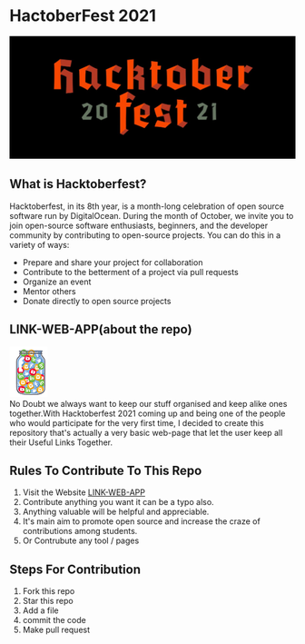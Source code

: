 # HactoberFest 2021
![HactoberFest Logo](/images/hactober.jpg)

## What is Hacktoberfest?

Hacktoberfest, in its 8th year, is a month-long celebration of open source software run by DigitalOcean. During the month of October, we invite you to join open-source software enthusiasts, beginners, and the developer community by contributing to open-source projects. You can do this in a variety of ways:
* Prepare and share your project for collaboration
* Contribute to the betterment of a project via pull requests
* Organize an event
* Mentor others
* Donate directly to open source projects

## LINK-WEB-APP(about the repo)
![Webjar Logo](/images/WEBJAR.png)  
No Doubt we always want to keep our stuff organised and keep alike ones together.With Hacktoberfest 2021 coming up and being one of the people who would participate for the very first time, I decided to create this repository that's actually a very basic web-page that let the user keep all their Useful Links Together.


## Rules To Contribute To This Repo
1. Visit the Website [LINK-WEB-APP](https://thekunalprashant.github.io/Link-Web-App/)
1. Contribute anything you want it can be a typo also.
1. Anything valuable will be helpful and appreciable.
1. It's main aim to promote open source and increase the craze of contributions among students.
1. Or Contrubute any tool / pages

## Steps For Contribution
1. Fork this repo
2. Star this repo
3. Add a file
4. commit the code
5. Make pull request





















